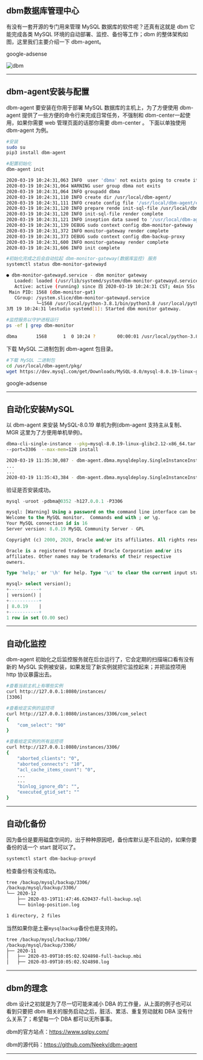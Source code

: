 ## dbm数据库管理中心
有没有一套开源的专门用来管理 MySQL 数据库的软件呢？还真有这就是 dbm 它能完成各类 MySQL 环境的自动部署、监控、备份等工作；dbm 的整体架构如图，这里我们主要介绍一下 dbm-agent。

google-adsense

![dbm](static/2020-12/dbm.png)

---

## dbm-agent安装与配置
dbm-agent 要安装在你用于部署 MySQL 数据库的主机上，为了方便使用 dbm-agent 提供了一些方便的命令行来完成日常任务，不强制和 dbm-center一起使用，如果你需要 web 管理页面的话那你需要 dbm-center 。 下面以单独使用 dbm-agent 为例。

```bash
#安装
sudo su 
pip3 install dbm-agent

#配置初始化
dbm-agent init

2020-03-19 10:24:31,063 INFO  user 'dbma' not exists going to create it 
2020-03-19 10:24:31,064 WARNING user group dbma not exits
2020-03-19 10:24:31,064 INFO groupadd dbma
2020-03-19 10:24:31,110 INFO create dir /usr/local/dbm-agent/
2020-03-19 10:24:31,111 INFO create config file '/usr/local/dbm-agent/etc/dbma.cnf' 
2020-03-19 10:24:31,120 INFO prepare rende init-sql-file /usr/local/dbm-agent/etc/init-users.sql
2020-03-19 10:24:31,120 INFO init-sql-file render complete
2020-03-19 10:24:31,121 INFO inseption data saved to '/usr/local/dbm-agent/logs/auto-inseption.db' 
2020-03-19 10:24:31,139 DEBUG sudo context config dbm-monitor-gateway
2020-03-19 10:24:31,372 INFO monitor-gateway render complete
2020-03-19 10:24:31,373 DEBUG sudo context config dbm-backup-proxy
2020-03-19 10:24:31,600 INFO monitor-gateway render complete
2020-03-19 10:24:31,606 INFO init complete

#初始化完成之后会自动拉起 dbm-monitor-gateway(数据库监控) 服务
systemctl status dbm-monitor-gatewayd

● dbm-monitor-gatewayd.service - dbm monitor gateway
   Loaded: loaded (/usr/lib/systemd/system/dbm-monitor-gatewayd.service; enabled; vendor preset: disabled)
   Active: active (running) since 四 2020-03-19 10:24:31 CST; 4min 55s ago
 Main PID: 1568 (dbm-monitor-gat)
   CGroup: /system.slice/dbm-monitor-gatewayd.service
           └─1568 /usr/local/python-3.8.1/bin/python3.8 /usr/local/python/bin/dbm-monitor-gate...
3月 19 10:24:31 lestudio systemd[1]: Started dbm monitor gateway.

#监控服务以守护进程运行
ps -ef | grep dbm-monitor

dbma       1568      1  0 10:24 ?        00:00:01 /usr/local/python-3.8.1/bin/python3.8 /usr/local/python/bin/dbm-monitor-gateway --monitor-user=monitor --monitor-password=dbma@0352 --bind-ip=127.0.0.1 --bind-port=8080 start

```
下载 MySQL 二进制包到 dbm-agent 包目录。
```bash
#下载 MySQL 二进制包
cd /usr/local/dbm-agent/pkg/ 
wget https://dev.mysql.com/get/Downloads/MySQL-8.0/mysql-8.0.19-linux-glibc2.12-x86_64.tar.xz
```

google-adsense

---


## 自动化安装MySQL
以 dbm-agent 来安装 MySQL-8.0.19 单机为例(dbm-agent 支持主从复制、MGR 这里为了方便用单机举例)。
```bash
dbma-cli-single-instance --pkg=mysql-8.0.19-linux-glibc2.12-x86_64.tar.xz \
--port=3306  --max-mem=128 install

2020-03-19 11:35:30,087 - dbm-agent.dbma.mysqldeploy.SingleInstanceInstaller.install - im - INFO - 1118 - execute checkings for install mysql
...
...
2020-03-19 11:35:43,384 - dbm-agent.dbma.mysqldeploy.SingleInstanceInstaller.install - im - INFO - 1153 - install mysql single instance complete
```
验证是否安装成功。
```sql
mysql -uroot -pdbma@0352 -h127.0.0.1 -P3306

mysql: [Warning] Using a password on the command line interface can be insecure.
Welcome to the MySQL monitor.  Commands end with ; or \g.
Your MySQL connection id is 16
Server version: 8.0.19 MySQL Community Server - GPL

Copyright (c) 2000, 2020, Oracle and/or its affiliates. All rights reserved.

Oracle is a registered trademark of Oracle Corporation and/or its
affiliates. Other names may be trademarks of their respective
owners.

Type 'help;' or '\h' for help. Type '\c' to clear the current input statement.

mysql> select version();
+-----------+
| version() |
+-----------+
| 8.0.19    |
+-----------+
1 row in set (0.00 sec)
```
---

## 自动化监控
dbm-agent 初始化之后监控服务就在后台运行了，它会定期的扫描端口看有没有新的 MySQL 实例被安装，如果发现了新实例就把它监控起来；并把监控项用 http 协议暴露出去。
```bash
#查看当前主机上有哪些实例
curl http://127.0.0.1:8080/instances/ 
[3306]

#查看给定实例的监控项
curl http://127.0.0.1:8080/instances/3306/com_select
{
    "com_select": "90"
}

#查看给定实例的所有监控项
curl http://127.0.0.1:8080/instances/3306/
{                                                                                                
    "aborted_clients": "0",                                                                      
    "aborted_connects": "10",                                                                    
    "acl_cache_items_count": "0",
    ...
    ...
    "binlog_ignore_db": "",
    "executed_gtid_set": ""
}

```
---

## 自动化备份
因为备份是要用磁盘空间的，出于种种原因吧，备份库默认是不启动的，如果你要备份的话一个 start 就可以了。
```bash
systemctl start dbm-backup-proxyd
```
检查备份有没有成功。
```bash
tree /backup/mysql/backup/3306/
/backup/mysql/backup/3306/
└── 2020-12
    ├── 2020-03-19T11:47:46.620437-full-backup.sql
    └── binlog-position.log

1 directory, 2 files
```
当然如果你是土豪`mysqlbackup`备份也是支持的。
```bash
tree /backup/mysql/backup/3306/
/backup/mysql/backup/3306/
├── 2020-11
│   ├── 2020-03-09T10:05:02.924898-full-backup.mbi
│   ├── 2020-03-09T10:05:02.924898.log
```
---

## dbm的理念
dbm 设计之初就是为了尽一切可能来减小 DBA 的工作量，从上面的例子也可以看到只要把 dbm 相关的服务启动之后，脏活、累活、重复劳动就和 DBA 没有什么关系了；希望每一个 DBA 都可以无所事事。

dbm的官方站点：https://www.sqlpy.com/

dbm的源代码：https://github.com/Neeky/dbm-agent

---

